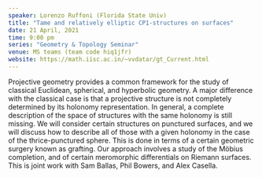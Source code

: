 ```yaml
---
speaker: Lorenzo Ruffoni (Florida State Univ) 
title: "Tame and relatively elliptic CP1-structures on surfaces"
date: 21 April, 2021
time: 9:00 pm
series: "Geometry & Topology Seminar"
venue: MS teams (team code hiq1jfr)
website: https://math.iisc.ac.in/~vvdatar/gt_Current.html
---
```


Projective geometry provides a common framework for the study of classical Euclidean, spherical, and hyperbolic geometry. A major difference with the classical case 
is that a projective structure is not completely determined by its holonomy representation. In general, a complete description of the space of structures with the 
same holonomy is still missing. We will consider certain structures on punctured surfaces, and we will discuss how to describe all of those with a given holonomy 
in the case of the thrice-punctured sphere. This is done in terms of a certain geometric surgery known as grafting. Our approach involves a study of the Möbius 
completion, and of certain meromorphic differentials on Riemann surfaces. This is joint work with Sam Ballas, Phil Bowers, and Alex Casella.
